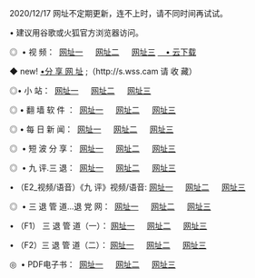 <p>2020/12/17 网址不定期更新，连不上时，请不同时间再试试。
<p>• 建议用谷歌或火狐官方浏览器访问。
<p>◎  • 视 频： 
<a href="http://hev.guitarhaven.com/" target="_blank">网址一</a> 　 
<a href="http://hrk.guitarhaven.com/" target="_blank">网址二</a> 　 
<a href="http://hrk.guitarhaven.com/b.html" target="_blank">网址三</a>
<a href="https://yadi.sk/d/d0sUeAOpal3njw" target="_blank">　• 云下载 </a></p>
<p>◆ new! <a href="http://huu.guitarhaven.com/a.html">•分 享 网 址</a> ;（http://s.wss.cam 请 收 藏） </p>

<p>◎•  小 站：  
<a href="http://hev.guitarhaven.com/f.html" target="_blank">网址一</a> 　 
<a href="http://hrk.guitarhaven.com/h.html" target="_blank">网址二</a> 　 
<a href="http://hrk.guitarhaven.com/k/" target="_blank">网址三</a></p><p>

<p>◎  • 翻 墙 软 件 ：  
<a href="http://hev.guitarhaven.com/ff/" target="_blank">网址一</a> 　 
<a href="http://hrk.guitarhaven.com/s/read/a1_nd.html" target="_blank">网址二</a> 　 
<a href="http://hrk.guitarhaven.com/ff/index.html" target="_blank">网址三</a></p>
<p>◎  • 每 日 新 闻：  
<a href="http://hev.guitarhaven.com/day/" target="_blank">网址一</a> 　 
<a href="http://hrk.guitarhaven.com/day/" target="_blank">网址二</a> 　 
<a href="http://hrk.guitarhaven.com/day/index.html" target="_blank">网址三</a></p>
<p>◎   • 短 波 分 享：  
<a href="http://hev.guitarhaven.com/h/" target="_blank">网址一</a> 　 
<a href="http://hrk.guitarhaven.com/h/" target="_blank">网址二</a> 　 
<a href="http://hrk.guitarhaven.com/h/index.html" target="_blank">网址三</a></p>
<p>◎   • 九 评.三 退：  
<a href="http://hev.guitarhaven.com/t/" target="_blank">网址一</a> 　 
<a href="http://hrk.guitarhaven.com/v2/index.html" target="_blank">网址二</a> 　 
<a href="http://hrk.guitarhaven.com/tt/index.html" target="_blank">网址三</a> 　</p>
<p>  • （E2_视频/语音）《九 评》视频/语音: 
<a href="http://hrk.guitarhaven.com/7738.html" target="_blank">网址一</a> 　 
<a href="http://hrk.guitarhaven.com/7614.html" target="_blank">网址二</a> 　 
<a href="http://hrk.guitarhaven.com/7633.html" target="_blank">网址三</a></p>
<p>◎   • 三 退 管 道...退 党 网：  
<a href="http://hev.guitarhaven.com/go/td1.html" target="_blank">网址一</a> 　 
<a href="http://hrk.guitarhaven.com/go/td2.html" target="_blank">网址二</a> 　 
<a href="http://hrk.guitarhaven.com/go/td3.html" target="_blank">网址三</a></p>
<p>  • （F1） 三 退 管 道（一）： 
<a href="http://hev.guitarhaven.com/dd/" target="_blank">网址一</a> 　 
<a href="http://hrk.guitarhaven.com/s/read/a1_tdx.html" target="_blank">网址二</a> 　 
<a href="http://hrk.guitarhaven.com/dd/" target="_blank">网址三</a></p>
<p>  • （F2）三 退 管 道（二）： 
<a href="http://hrk.guitarhaven.com/d/" target="_blank">网址一</a> 　 
<a href="http://hev.guitarhaven.com/d/index.html" target="_blank">网址二</a> 　 
<a href="http://hrk.guitarhaven.com/d/" target="_blank">网址三</a></p>
<p>◎   • PDF电子书：  
<a href="http://hev.guitarhaven.com/p/" target="_blank">网址一</a> 　 
<a href="http://hrk.guitarhaven.com/p/index.html" target="_blank">网址二</a> 　 
<a href="http://hrk.guitarhaven.com/p/" target="_blank">网址三</a></p>

